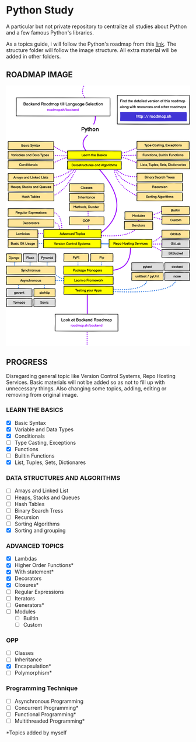 # Python Study

A particular but not private repository to centralize all studies about Python and a few famous Python's libraries.

As a topics guide, i will follow the Python's roadmap from this [link](https://roadmap.sh/python). The structure folder will follow the image structure. All extra material will be added in other folders.

## ROADMAP IMAGE

![Python's roadmap image](https://github.com/RomeroGabriel/python-study/blob/main/python-roadmap.png "Python's roadmap image")

## PROGRESS

Disregarding general topic like Version Control Systems, Repo Hosting Services. Basic materials will not be added so as not to fill up with unnecessary things. Also changing some topics, adding, editing or removing from original image.

### LEARN THE BASICS

- [X] Basic Syntax
- [X] Variable and Data Types
- [X] Conditionals
- [ ] Type Casting, Exceptions
- [X] Functions
- [ ] Builtin Functions
- [X] List, Tuples, Sets, Dictionares

### DATA STRUCTURES AND ALGORITHMS

- [ ] Arrays and Linked List
- [ ] Heaps, Stacks and Queues
- [ ] Hash Tables
- [ ] Binary Search Tress
- [ ] Recursion
- [ ] Sorting Algorithms
- [X] Sorting and grouping

### ADVANCED TOPICS

- [X] Lambdas
- [X] Higher Order Functions*
- [X] With statement*
- [X] Decorators
- [X] Closures*
- [ ] Regular Expressions
- [ ] Iterators
- [ ] Generators*
- [ ] Modules
  - [ ] Builtin
  - [ ] Custom

### OPP

- [ ] Classes
- [ ] Inheritance
- [X] Encapsulation*
- [ ] Polymorphism*

### Programming Technique

- [ ] Asynchronous Programming
- [ ] Concurrent Programming*
- [ ] Functional Programming*
- [ ] Multithreaded Programming*

*Topics added by myself
